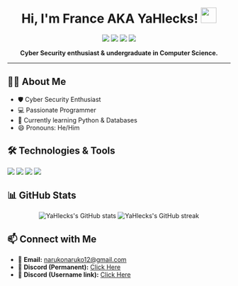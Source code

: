 <h1 align="center">Hi, I'm France AKA YaHlecks! 
<img src="https://media1.giphy.com/media/v1.Y2lkPTc5MGI3NjExcmRsYWduNHp6dzVxZzE4cmRjMmt3YzVkZG5ib3M2aDZwYW8zN2FuOSZlcD12MV9pbnRlcm5hbF9naWZfYnlfaWQmY3Q9Zw/QU9n2d0wH5OYbRPr3N/giphy.gif" width="35">
</h1>

<p align="center">
	<a href="https://github.com/YaHlecks"><img src="https://img.shields.io/github/followers/YaHlecks?label=Follow&style=social" /></a>
	<a href="mailto:narukonaruko12@gmail.com"><img src="https://img.shields.io/badge/Email-narukonaruko12-blue?style=flat-square&logo=gmail" /></a>
	<a href="https://discord.com/users/YOUR_DISCORD_ID_HERE"><img src="https://img.shields.io/badge/Discord-_schilien-7289DA?style=flat-square&logo=discord" /></a>
	<a href="https://discord.com/users/_schilien"><img src="https://img.shields.io/badge/Discord-(username-link)-7289DA?style=flat-square&logo=discord" /></a>
</p>

<p align="center">
	<b>Cyber Security enthusiast & undergraduate in Computer Science.</b>
</p>

---

## 👨‍💻 About Me

- 🛡️ Cyber Security Enthusiast  
- 💻 Passionate Programmer  
- 🌱 Currently learning Python & Databases  
- 😄 Pronouns: He/Him  

## 🛠️ Technologies & Tools

<p>
	<img src="https://img.shields.io/badge/Python-3776AB?style=for-the-badge&logo=python&logoColor=white" />
	<img src="https://img.shields.io/badge/SQL-4479A1?style=for-the-badge&logo=postgresql&logoColor=white" />
	<img src="https://img.shields.io/badge/Linux-FCC624?style=for-the-badge&logo=linux&logoColor=black" />
	<img src="https://img.shields.io/badge/Cyber%20Security-232F3E?style=for-the-badge&logo=hackthebox&logoColor=green" />
</p>

## 📊 GitHub Stats

<p align="center">
	<img src="https://github-readme-stats.vercel.app/api?username=YaHlecks&show_icons=true&theme=radical" alt="YaHlecks's GitHub stats" />
	<img src="https://github-readme-streak-stats.herokuapp.com/?user=YaHlecks&theme=radical" alt="YaHlecks's GitHub streak" />
</p>

## 📫 Connect with Me
- 📧 **Email:** [narukonaruko12@gmail.com](mailto:narukonaruko12@gmail.com)  
- 💬 **Discord (Permanent):** [Click Here](https://discord.com/users/YOUR_DISCORD_ID_HERE)  
- 💬 **Discord (Username link):** [Click Here](https://discord.com/users/_schilien)  
